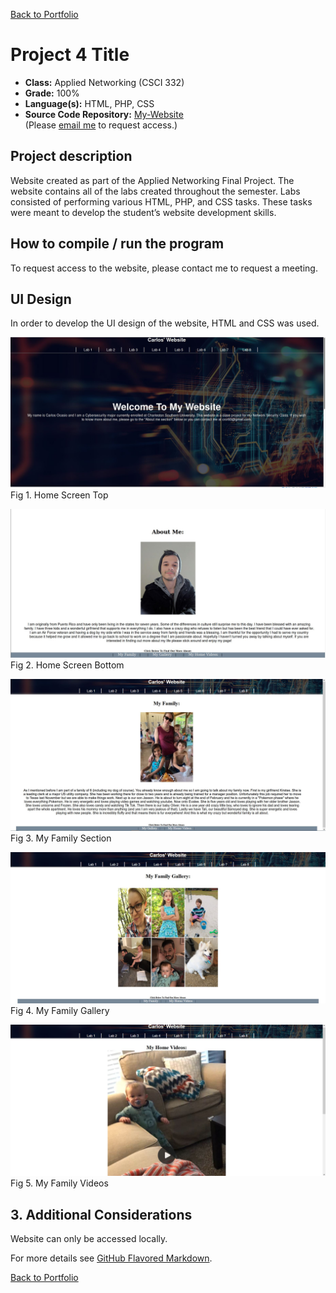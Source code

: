 [Back to Portfolio](./)

Project 4 Title
===============

-   **Class:** Applied Networking (CSCI 332)
-   **Grade:**  100%
-   **Language(s):** HTML, PHP, CSS
-   **Source Code Repository:** [My-Website](https://github.com/Xcar17/Website)  
    (Please [email me](mailto:cror93@gmail.com?subject=GitHub%20Access) to request access.)

## Project description

Website created as part of the Applied Networking Final Project. The website contains all of the labs created throughout the semester. Labs consisted of performing various HTML, PHP, and CSS tasks. These tasks were meant to develop the student’s website development skills.

## How to compile / run the program

To request access to the website, please contact me to request a meeting.


## UI Design

In order to develop the UI design of the website, HTML and CSS was used.

![screenshot](https://github.com/Xcar17/Xcar17.github.io/blob/master/Website/Website1.JPG)
Fig 1. Home Screen Top

![screenshot](https://github.com/Xcar17/Xcar17.github.io/blob/master/Website/Website2.JPG)
Fig 2. Home Screen Bottom

![screenshot](https://github.com/Xcar17/Xcar17.github.io/blob/master/Website/myfamily.JPG)
Fig 3. My Family Section

![screenshot](https://github.com/Xcar17/Xcar17.github.io/blob/master/Website/Mygallery.JPG)
Fig 4. My Family Gallery

![screenshot](https://github.com/Xcar17/Xcar17.github.io/blob/master/Website/myfamilyvideos.JPG)
Fig 5. My Family Videos


## 3. Additional Considerations

Website can only be accessed locally.

For more details see [GitHub Flavored Markdown](https://guides.github.com/features/mastering-markdown/).

[Back to Portfolio](./)

